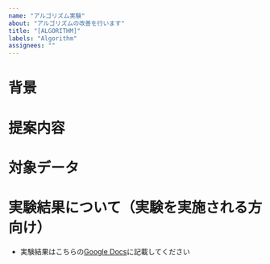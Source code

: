 ```yaml
---
name: "アルゴリズム実験"
about: "アルゴリズムの改善を行います"
title: "[ALGORITHM]"
labels: "Algorithm"
assignees: ""
---
```


# 背景
<!-- なぜその機能が必要なのか、何が改善されるのか具体的に記入してください -->


# 提案内容
<!-- 実装案やデザイン案があれば記入してください -->

# 対象データ
<!-- 実験に用いるデータについて記入してください。検討中の場合はその旨を記載してください。 -->


# 実験結果について（実験を実施される方向け）
* 実験結果はこちらの[Google Docs](https://docs.google.com/document/d/1GK4Arh8ZyJmQjQ4iW1CRMruEUPicKAAUZEZi2TpAo4w/edit?tab=t.0#heading=h.j72jxw32gila)に記載してください